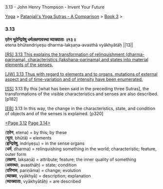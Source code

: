 3.13 - John Henry Thompson - Invent Your Future   
    

[Yoga](../../../yoga.md)‎ > ‎[Patanjali's Yoga Sutras - A Comparison](../../patanjani.md)‎ > ‎[Book 3](../book-3.md)‎ > ‎

### 3.13

**एतेन भूतेन्द्रियेषु धर्मलक्षणावस्था व्याख्याताः ॥१३॥**  
etena bhūtendriyeṣu dharma-lakṣaṇa-avasthā vyākhyātāḥ ||13||  
  
  
[\[RS\] 3.13 This explains the transformation of relinquishment (dharma-parinama), characteristics (lakshana-parinama) and states into material elements of the senses.](http://www.ashtangayoga.info/philosophy/yoga-sutra-patanjali/chapter-3/item/etena-bhutendriyeshu-dharma-lakshana-avastha/)  
  
[\[JW\] 3.13 Thus with regard to elements and to organs, mutations of external aspect and of time-variation and of intensity have been enumerated.](http://books.google.com/books?id=YzFImjtOxUwC&pg=PA212&ci=156%2C553%2C756%2C93&source=bookclip)  
  
[\[SS\]](http://www.amazon.com/Yoga-Sutras-Patanjali-Commentary-Satchidananda/dp/0932040381) 3.13 By this \[what has been said in the preceding three Sutras\], the transformations of the visible characteristics and senses are also described. \[p182\]  
  
[\[EB\]](http://www.amazon.com/Yoga-Sutras-Patanjali-Translation-Commentary/dp/0865477361/ref=sr_1_1?ie=UTF8&s=books&qid=1250508322&sr=1-1) 3.13 In this way, the change in the characteristics, state, and condition of objects and of the senses is explained. \[p320\]  
  
  
[<Page 3.12](312.md)  [Page 3.14>](314.md)  
  

(**एतेन**, etena) = by this; by these  
(**भूता**, bhūtā) = elements  
(**इन्द्रियेषु**, indriyeṣu) = in the sense organs  
(**धर्म**, dharma) = relinquishing something in the world; characteristic; feature, outer form  
(**लक्षणा**, lakṣaṇā) = attribute; feature; the inner quality of something  
(**अवस्थाः**, avasthāḥ) = state; condition  
(**परिणाम**, pariṇāma) = change; evolution  
(**व्याख्या**, vyākhyā) = description; explanation  
(**व्याख्याताः**, vyākhyātāḥ) = are described

